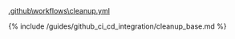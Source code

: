 <div class="details active">
<a href="javascript:void(0)" class="details__summary">.github\workflows\cleanup.yml</a>
<div class="details__content" markdown="1">

{% include /guides/github_ci_cd_integration/cleanup_base.md %}

</div>
</div>